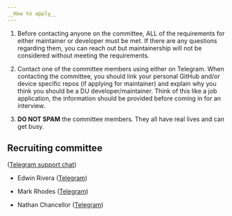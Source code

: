 ```yaml
---
__How to apply__
---
```


1. Before contacting anyone on the committee, ALL of the requirements for either maintainer or developer must be met. If there are any questions regarding them, you can reach out but maintainership will not be considered without meeting the requirements.

2. Contact one of the committee members using either on Telegram. When contacting the committee, you should link your personal GitHub and/or device specific repos (if applying for maintainer) and explain why you think you should be a DU developer/maintainer. Think of this like a job application, the information should be provided before coming in for an interview.

3. __DO NOT SPAM__ the committee members. They all have real lives and can get busy.


## Recruiting committee ##

([Telegram support chat](https://t.me/DirtyUnicornsSupport))

- Edwin Rivera ([Telegram](https://t.me/spaceman860))

- Mark Rhodes ([Telegram](https://t.me/Moepda))

- Nathan Chancellor ([Telegram](https://t.me/nathanchance))
